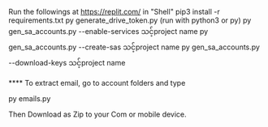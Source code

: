 Run the followings at https://replit.com/ in "Shell"
pip3 install -r requirements.txt
py generate_drive_token.py    (run with python3  or py)
py gen_sa_accounts.py --enable-services သင့်project name
py gen_sa_accounts.py --create-sas သင့်project name
py gen_sa_accounts.py --download-keys သင့်project name


**** To extract email, go to account folders and type 

py emails.py

Then Download as Zip to your Com or mobile device.
